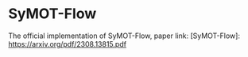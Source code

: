 # SyMOT-Flow
 The official implementation of SyMOT-Flow, paper link: [SyMOT-Flow]: https://arxiv.org/pdf/2308.13815.pdf
